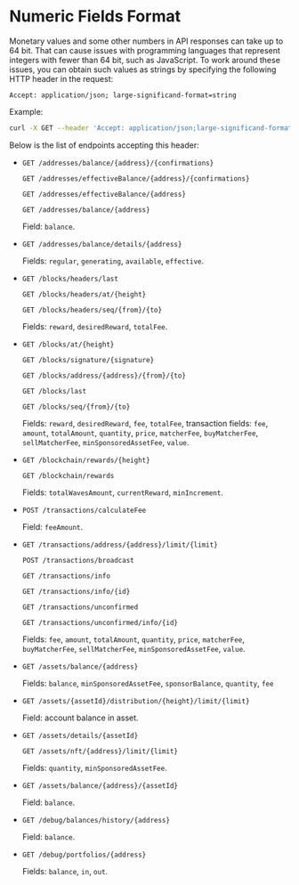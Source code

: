 # Numeric Fields Format

Monetary values and some other numbers in API responses can take up to 64 bit. That can cause issues with programming languages that represent integers with fewer than 64 bit, such as JavaScript. To work around these issues, you can obtain such values as strings by specifying the following HTTP header in the request:

```
Accept: application/json; large-significand-format=string
```

Example:

```bash
curl -X GET --header 'Accept: application/json;large-significand-format=string' 'https://nodes.wavesnodes.com/blocks/headers/last'
```

Below is the list of endpoints accepting this header:

* `GET /addresses/balance/{address}/{confirmations}`

   `GET /addresses/effectiveBalance/{address}/{confirmations}`

   `GET /addresses/effectiveBalance/{address}`

   `GET /addresses/balance/{address}`

   Field: `balance`.

* `GET /addresses/balance/details/{address}`

   Fields: `regular`, `generating`, `available`, `effective`.

* `GET /blocks/headers/last`

   `GET /blocks/headers/at/{height}`

   `GET /blocks/headers/seq/{from}/{to}`

   Fields: `reward`, `desiredReward`, `totalFee`.

* `GET /blocks/at/{height}`

   `GET /blocks/signature/{signature}`

   `GET /blocks/address/{address}/{from}/{to}`

   `GET /blocks/last`

   `GET /blocks/seq/{from}/{to}`

   Fields: `reward`, `desiredReward`, `fee`, `totalFee`, transaction fields: `fee`, `amount`, `totalAmount`, `quantity`, `price`, `matcherFee`, `buyMatcherFee`, `sellMatcherFee`, `minSponsoredAssetFee`, `value`.

* `GET /blockchain/rewards/{height}`

   `GET /blockchain/rewards`

   Fields: `totalWavesAmount`, `currentReward`, `minIncrement`.

* `POST /transactions/calculateFee`

   Field: `feeAmount`.

* `GET /transactions/address/{address}/limit/{limit}`

   `POST /transactions/broadcast`

   `GET /transactions/info`

   `GET /transactions/info/{id}`

   `GET /transactions/unconfirmed`

   `GET /transactions/unconfirmed/info/{id}`

   Fields: `fee`, `amount`, `totalAmount`, `quantity`, `price`, `matcherFee`, `buyMatcherFee`, `sellMatcherFee`, `minSponsoredAssetFee`, `value`.

* `GET /assets/balance/{address}`

   Fields: `balance`, `minSponsoredAssetFee`, `sponsorBalance`, `quantity`, `fee`

* `GET /assets/{assetId}/distribution/{height}/limit/{limit}`

   Field: account balance in asset.

* `GET /assets/details/{assetId}`

   `GET /assets/nft/{address}/limit/{limit}`

   Fields: `quantity`, `minSponsoredAssetFee`.

* `GET /assets/balance/{address}/{assetId}`

   Field: `balance`.

* `GET /debug/balances/history/{address}`

   Field: `balance`.

* `GET /debug/portfolios/{address}`

   Fields: `balance`, `in`, `out`.
